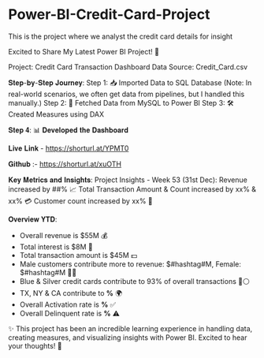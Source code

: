 # Power-BI-Credit-Card-Project
This is the project where we analyst the credit card details for insight

Excited to Share My Latest Power BI Project! 🚀

Project: Credit Card Transaction Dashboard
Data Source: Credit_Card.csv

𝐒𝐭𝐞𝐩-𝐛𝐲-𝐒𝐭𝐞𝐩 𝐉𝐨𝐮𝐫𝐧𝐞𝐲:
Step 1: 📥 Imported Data to SQL Database
(Note: In real-world scenarios, we often get data from pipelines, but I handled this manually.)
Step 2: 🔗 Fetched Data from MySQL to Power BI
Step 3: 🛠️ Created Measures using DAX

𝐒𝐭𝐞𝐩 𝟒: 📊 𝐃𝐞𝐯𝐞𝐥𝐨𝐩𝐞𝐝 𝐭𝐡𝐞 𝐃𝐚𝐬𝐡𝐛𝐨𝐚𝐫𝐝

𝐋𝐢𝐯𝐞 𝐋𝐢𝐧𝐤 - https://shorturl.at/YPMT0

𝐆𝐢𝐭𝐡𝐮𝐛 :- https://shorturl.at/xuOTH

𝐊𝐞𝐲 𝐌𝐞𝐭𝐫𝐢𝐜𝐬 𝐚𝐧𝐝 𝐈𝐧𝐬𝐢𝐠𝐡𝐭𝐬:
Project Insights - Week 53 (31st Dec):
Revenue increased by ##% 📈
Total Transaction Amount & Count increased by xx% & xx% 💳
Customer count increased by xx% 🙋

𝐎𝐯𝐞𝐫𝐯𝐢𝐞𝐰 𝐘𝐓𝐃:
- Overall revenue is $55M 💰
- Total interest is $8M 💸
- Total transaction amount is $45M 💵
- Male customers contribute more to revenue: $#hashtag#M, Female: $#hashtag#M 👨👩
- Blue & Silver credit cards contribute to 93% of overall transactions 🔵⚪
- TX, NY & CA contribute to **%** 🌍
- Overall Activation rate is **%** ✅
- Overall Delinquent rate is **%** ⚠️

✨ This project has been an incredible learning experience in handling data, creating measures, and visualizing insights with Power BI. Excited to hear your thoughts! 🌟
